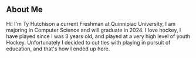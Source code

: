 ## About Me

Hi! I'm Ty Hutchison a current Freshman at Quinnipiac University, I am majoring in Computer Science and will graduate in 2024. I love hockey, I have played since I was 3 years old, and played at a very high level of youth Hockey. Unfortunately I decided to cut ties with playing in pursuit of education, and that's how I ended up here.